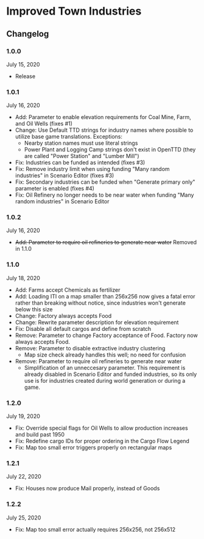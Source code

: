 # Improved Town Industries

## Changelog

### 1.0.0
July 15, 2020

- Release

### 1.0.1
July 16, 2020

- Add: Parameter to enable elevation requirements for Coal Mine, Farm, and Oil Wells (fixes #1)
- Change: Use Default TTD strings for industry names where possible to utilize base game translations. Exceptions:
  - Nearby station names must use literal strings
  - Power Plant and Logging Camp strings don't exist in OpenTTD (they are called "Power Station" and "Lumber Mill")
- Fix: Industries can be funded as intended (fixes #3)
- Fix: Remove industry limit when using funding "Many random industries" in Scenario Editor (fixes #3)
- Fix: Secondary industries can be funded when "Generate primary only" parameter is enabled (fixes #4)
- Fix: Oil Refinery no longer needs to be near water when funding "Many random industries" in Scenario Editor

### 1.0.2
July 16, 2020

- ~~Add: Parameter to require oil refineries to generate near water~~ Removed in 1.1.0

### 1.1.0
July 18, 2020

- Add: Farms accept Chemicals as fertilizer
- Add: Loading ITI on a map smaller than 256x256 now gives a fatal error rather than breaking without notice, since industries won't generate below this size
- Change: Factory always accepts Food
- Change: Rewrite parameter description for elevation requirement
- Fix: Disable all default cargos and define from scratch
- Remove: Parameter to change Factory acceptance of Food. Factory now always accepts Food.
- Remove: Parameter to disable extractive industry clustering
  - Map size check already handles this well; no need for confusion
- Remove: Parameter to require oil refineries to generate near water
  - Simplification of an unneccesary parameter. This requirement is already disabled in Scenario Editor and funded industries, so its only use is for industries created during world generation or during a game.

### 1.2.0
July 19, 2020

- Fix: Override special flags for Oil Wells to allow production increases and build past 1950
- Fix: Redefine cargo IDs for proper ordering in the Cargo Flow Legend
- Fix: Map too small error triggers properly on rectangular maps

### 1.2.1
July 22, 2020

- Fix: Houses now produce Mail properly, instead of Goods

### 1.2.2
July 25, 2020

- Fix: Map too small error actually requires 256x256, not 256x512